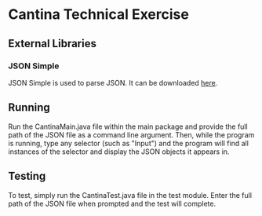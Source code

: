 # Cantina Technical Exercise
## External Libraries
### JSON Simple
JSON Simple is used to parse JSON. It can be downloaded [here](https://code.google.com/archive/p/json-simple/downloads).
## Running
Run the CantinaMain.java file within the main package and provide the full path of the JSON file as a command line argument. 
Then, while the program is running, type any selector (such as "Input") and the program will find all 
instances of the selector and display the JSON objects it appears in.
## Testing
To test, simply run the CantinaTest.java file in the test module. Enter the full path of the JSON file when prompted 
and the test will complete.
